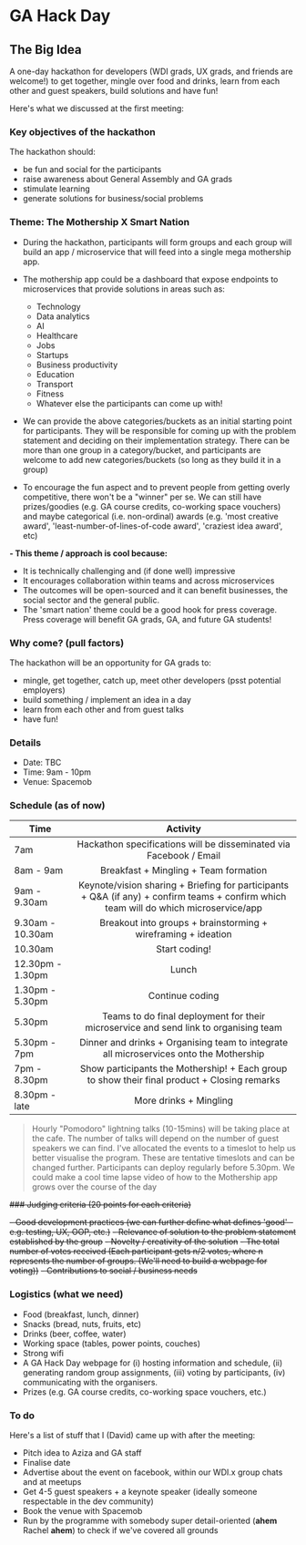 # GA Hack Day

## The Big Idea

A one-day hackathon for developers (WDI grads, UX grads, and friends are welcome!) to get together, mingle over food and drinks, learn from each other and guest speakers, build solutions and have fun!

Here's what we discussed at the first meeting:

### Key objectives of the hackathon

The hackathon should:

- be fun and social for the participants
- raise awareness about General Assembly and GA grads
- stimulate learning
- generate solutions for business/social problems

### Theme: The Mothership X Smart Nation

- During the hackathon, participants will form groups and each group will build an app / microservice that will feed into a single mega mothership app.
- The mothership app could be a dashboard that expose endpoints to microservices that provide solutions in areas such as:

  - Technology
  - Data analytics
  - AI
  - Healthcare
  - Jobs
  - Startups
  - Business productivity
  - Education
  - Transport
  - Fitness
  - Whatever else the participants can come up with!

- We can provide the above categories/buckets as an initial starting point for participants. They will be responsible for coming up with the problem statement and deciding on their implementation strategy. There can be more than one group in a category/bucket, and participants are welcome to add new categories/buckets (so long as they build it in a group)

- To encourage the fun aspect and to prevent people from getting overly competitive, there won't be a "winner" per se. We can still have prizes/goodies (e.g. GA course credits, co-working space vouchers) and maybe categorical (i.e. non-ordinal) awards (e.g. 'most creative award', 'least-number-of-lines-of-code award', 'craziest idea award', etc)

**- This theme / approach is cool because:**

- It is technically challenging and (if done well) impressive
- It encourages collaboration within teams and across microservices
- The outcomes will be open-sourced and it can benefit businesses, the social sector and the general public.
- The 'smart nation' theme could be a good hook for press coverage. Press coverage will benefit GA grads, GA, and future GA students!

### Why come? (pull factors)

The hackathon will be an opportunity for GA grads to:

- mingle, get together, catch up, meet other developers (psst potential employers)
- build something / implement an idea in a day
- learn from each other and from guest talks
- have fun!

### Details

- Date: TBC
- Time: 9am - 10pm
- Venue: Spacemob

### Schedule (as of now)

Time             |                                                               Activity
---------------- | :-----------------------------------------------------------------------------------------------------------------------------------:
7am              |                                  Hackathon specifications will be disseminated via Facebook / Email
8am - 9am        |                                                 Breakfast + Mingling + Team formation
9am - 9.30am     | Keynote/vision sharing + Briefing for participants + Q&A (if any) + confirm teams + confirm which team will do which microservice/app
9.30am - 10.30am |                                     Breakout into groups + brainstorming + wireframing + ideation
10.30am          |                                                             Start coding!
12.30pm - 1.30pm |                                                                 Lunch
1.30pm - 5.30pm  |                                                            Continue coding
5.30pm           |                         Teams to do final deployment for their microservice and send link to organising team
5.30pm - 7pm     |                        Dinner and drinks + Organising team to integrate all microservices onto the Mothership
7pm - 8.30pm     |                     Show participants the Mothership! + Each group to show their final product + Closing remarks
8.30pm - late    |                                                        More drinks + Mingling

> Hourly "Pomodoro" lightning talks (10-15mins) will be taking place at the cafe. The number of talks will depend on the number of guest speakers we can find. I've allocated the events to a timeslot to help us better visualise the program. These are tentative timeslots and can be changed further. Participants can deploy regularly before 5.30pm. We could make a cool time lapse video of how to the Mothership app grows over the course of the day

~~### Judging criteria (20 points for each criteria)~~

~~- Good development practices (we can further define what defines 'good' - e.g. testing, UX, OOP, etc.)~~ ~~- Relevance of solution to the problem statement established by the group~~ ~~- Novelty / creativity of the solution~~ ~~- The total number of votes received (Each participant gets n/2 votes, where n represents the number of groups. (We'll need to build a webpage for voting))~~ ~~- Contributions to social / business needs~~

### Logistics (what we need)

- Food (breakfast, lunch, dinner)
- Snacks (bread, nuts, fruits, etc)
- Drinks (beer, coffee, water)
- Working space (tables, power points, couches)
- Strong wifi
- A GA Hack Day webpage for (i) hosting information and schedule, (ii) generating random group assignments, (iii) voting by participants, (iv) communicating with the organisers.
- Prizes (e.g. GA course credits, co-working space vouchers, etc.)

### To do

Here's a list of stuff that I (David) came up with after the meeting:

- Pitch idea to Aziza and GA staff
- Finalise date
- Advertise about the event on facebook, within our WDI.x group chats and at meetups
- Get 4-5 guest speakers + a keynote speaker (ideally someone respectable in the dev community)
- Book the venue with Spacemob
- Run by the programme with somebody super detail-oriented (**ahem** Rachel **ahem**) to check if we've covered all grounds
